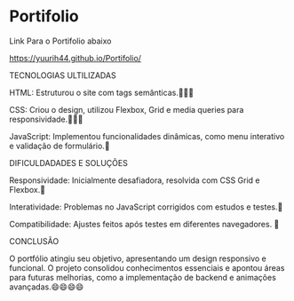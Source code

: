 # Portifolio
Link Para o Portifolio abaixo

https://yuurih44.github.io/Portifolio/





TECNOLOGIAS ULTILIZADAS


HTML: Estruturou o site com tags semânticas.🧑🏽‍💻


CSS: Criou o design, utilizou Flexbox, Grid e media queries para responsividade.🧑🏽‍💻


JavaScript: Implementou funcionalidades dinâmicas, como menu interativo e validação de formulário.🧑





DIFICULDADADES E SOLUÇÕES


Responsividade: Inicialmente desafiadora, resolvida com CSS Grid e Flexbox.😬


Interatividade: Problemas no JavaScript corrigidos com estudos e testes.😬


Compatibilidade: Ajustes feitos após testes em diferentes navegadores. 😬





CONCLUSÃO


O portfólio atingiu seu objetivo, apresentando um design responsivo e funcional. O projeto consolidou conhecimentos essenciais e apontou áreas para futuras melhorias, como a implementação de backend e animações avançadas.😄😄😄😄

